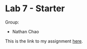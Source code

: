 # Lab 7 - Starter
Group:
- Nathan Chao

This is the link to my assignment [here](https://choochoochao.github.io/lab7-starter/).